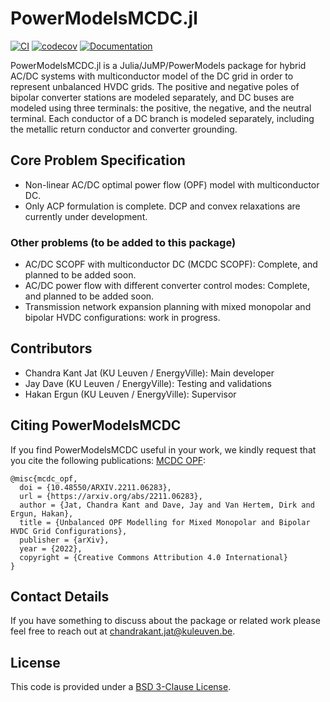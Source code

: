 # PowerModelsMCDC.jl

[![CI](https://github.com/Electa-Git/PowerModelsMCDC.jl/workflows/CI/badge.svg)](https://github.com/Electa-Git/PowerModelsMCDC.jl/actions/workflows/ci.yml)
[![codecov](https://codecov.io/gh/Electa-Git/PowerModelsMCDC.jl/branch/master/graph/badge.svg)](https://codecov.io/gh/Electa-Git/PowerModelsMCDC.jl)
[![Documentation](https://img.shields.io/badge/docs-dev-blue.svg)](https://electa-git.github.io/PowerModelsMCDC.jl/dev/)

PowerModelsMCDC.jl is a Julia/JuMP/PowerModels package for hybrid AC/DC systems with multiconductor model of the DC grid in order to represent unbalanced HVDC grids. The positive and negative poles of bipolar converter stations are modeled separately, and DC buses are modeled using three terminals: the positive, the negative, and the neutral terminal. Each conductor of a DC branch is modeled separately, including the metallic return conductor and converter grounding.

## Core Problem Specification
* Non-linear AC/DC optimal power flow (OPF) model with multiconductor DC.
* Only ACP formulation is complete. DCP and convex relaxations are currently under development.

### Other problems (to be added to this package)
* AC/DC SCOPF with multiconductor DC (MCDC SCOPF): Complete, and planned to be added soon.
* AC/DC power flow with different converter control modes: Complete, and planned to be added soon.
* Transmission network expansion planning with mixed monopolar and bipolar HVDC configurations: work in progress.
## Contributors

* Chandra Kant Jat (KU Leuven / EnergyVille): Main developer
* Jay Dave (KU Leuven / EnergyVille): Testing and validations
* Hakan Ergun (KU Leuven / EnergyVille): Supervisor

## Citing PowerModelsMCDC

If you find PowerModelsMCDC useful in your work, we kindly request that you cite the following publications:
[MCDC OPF](https://arxiv.org/abs/2211.06283):

```
@misc{mcdc_opf,
  doi = {10.48550/ARXIV.2211.06283},
  url = {https://arxiv.org/abs/2211.06283},
  author = {Jat, Chandra Kant and Dave, Jay and Van Hertem, Dirk and Ergun, Hakan},
  title = {Unbalanced OPF Modelling for Mixed Monopolar and Bipolar HVDC Grid Configurations},
  publisher = {arXiv},
  year = {2022},
  copyright = {Creative Commons Attribution 4.0 International}
}
```

## Contact Details
If you have something to discuss about the package or related work please feel free to reach out at [chandrakant.jat@kuleuven.be](chandrakant.jat@kuleuven.be).

## License

This code is provided under a [BSD 3-Clause License](/LICENSE.md).
